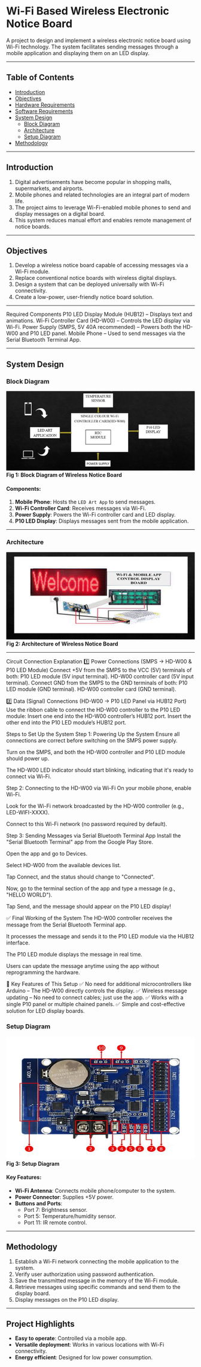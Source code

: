 # Wi-Fi Based Wireless Electronic Notice Board

A project to design and implement a wireless electronic notice board using Wi-Fi technology. The system facilitates sending messages through a mobile application and displaying them on an LED display.

---

## Table of Contents
- [Introduction](#introduction)
- [Objectives](#objectives)
- [Hardware Requirements](#hardware-requirements)
- [Software Requirements](#software-requirements)
- [System Design](#system-design)
  - [Block Diagram](#block-diagram)
  - [Architecture](#architecture)
  - [Setup Diagram](#setup-diagram)
- [Methodology](#methodology)

---

## Introduction
1. Digital advertisements have become popular in shopping malls, supermarkets, and airports.  
2. Mobile phones and related technologies are an integral part of modern life.  
3. The project aims to leverage Wi-Fi-enabled mobile phones to send and display messages on a digital board.  
4. This system reduces manual effort and enables remote management of notice boards.

---

## Objectives
1. Develop a wireless notice board capable of accessing messages via a Wi-Fi module.
2. Replace conventional notice boards with wireless digital displays.
3. Design a system that can be deployed universally with Wi-Fi connectivity.
4. Create a low-power, user-friendly notice board solution.

---

Required Components
P10 LED Display Module (HUB12) – Displays text and animations.
Wi-Fi Controller Card (HD-W00) – Controls the LED display via Wi-Fi.
Power Supply (SMPS, 5V 40A recommended) – Powers both the HD-W00 and P10 LED panel.
Mobile Phone – Used to send messages via the Serial Bluetooth Terminal App.

---

## System Design

### Block Diagram
![Block Diagram](Block%20Diagram.png)  
**Fig 1: Block Diagram of Wireless Notice Board**

#### Components:
1. **Mobile Phone**: Hosts the `LED Art App` to send messages.  
2. **Wi-Fi Controller Card**: Receives messages via Wi-Fi.  
3. **Power Supply**: Powers the Wi-Fi controller card and LED display.  
4. **P10 LED Display**: Displays messages sent from the mobile application.  

---

### Architecture
![Architecture](Architecture.png)  
**Fig 2: Architecture of Wireless Notice Board**

---
Circuit Connection Explanation
1️⃣ Power Connections (SMPS → HD-W00 & P10 LED Module)
    Connect +5V from the SMPS to the VCC (5V) terminals of both:
    P10 LED module (5V input terminal).
    HD-W00 controller card (5V input terminal).
    Connect GND from the SMPS to the GND terminals of both:
    P10 LED module (GND terminal).
    HD-W00 controller card (GND terminal).

2️⃣ Data (Signal) Connections (HD-W00 → P10 LED Panel via HUB12 Port)
    Use the ribbon cable to connect the HD-W00 controller to the P10 LED module:
    Insert one end into the HD-W00 controller’s HUB12 port.
    Insert the other end into the P10 LED module’s HUB12 port.

  Steps to Set Up the System
  Step 1: Powering Up the System
  Ensure all connections are correct before switching on the SMPS power supply.
  
  Turn on the SMPS, and both the HD-W00 controller and P10 LED module should power up.
  
  The HD-W00 LED indicator should start blinking, indicating that it's ready to connect via Wi-Fi.
  
  Step 2: Connecting to the HD-W00 via Wi-Fi
  On your mobile phone, enable Wi-Fi.
  
  Look for the Wi-Fi network broadcasted by the HD-W00 controller (e.g., LED-WIFI-XXXX).
  
  Connect to this Wi-Fi network (no password required by default).
  
  Step 3: Sending Messages via Serial Bluetooth Terminal App
  Install the "Serial Bluetooth Terminal" app from the Google Play Store.
  
  Open the app and go to Devices.
  
  Select HD-W00 from the available devices list.
  
  Tap Connect, and the status should change to "Connected".
  
  Now, go to the terminal section of the app and type a message (e.g., "HELLO WORLD").
  
  Tap Send, and the message should appear on the P10 LED display!
  
  ✅ Final Working of the System
  The HD-W00 controller receives the message from the Serial Bluetooth Terminal app.
  
  It processes the message and sends it to the P10 LED module via the HUB12 interface.
  
  The P10 LED module displays the message in real time.
  
  Users can update the message anytime using the app without reprogramming the hardware.
  
  🎯 Key Features of This Setup
  ✅ No need for additional microcontrollers like Arduino – The HD-W00 directly controls the display.
  ✅ Wireless message updating – No need to connect cables; just use the app.
  ✅ Works with a single P10 panel or multiple chained panels.
  ✅ Simple and cost-effective solution for LED display boards.

### Setup Diagram
![Setup Diagram](Set%20up%20Diagram.png)  
**Fig 3: Setup Diagram**

#### Key Features:
- **Wi-Fi Antenna**: Connects mobile phone/computer to the system.  
- **Power Connector**: Supplies +5V power.  
- **Buttons and Ports**:
  - Port 7: Brightness sensor.
  - Port 5: Temperature/humidity sensor.
  - Port 11: IR remote control.

---

## Methodology
1. Establish a Wi-Fi network connecting the mobile application to the system.
2. Verify user authorization using password authentication.
3. Save the transmitted message in the memory of the Wi-Fi module.
4. Retrieve messages using specific commands and send them to the display board.
5. Display messages on the P10 LED display.

---

## Project Highlights
- **Easy to operate**: Controlled via a mobile app.
- **Versatile deployment**: Works in various locations with Wi-Fi connectivity.
- **Energy efficient**: Designed for low power consumption.

